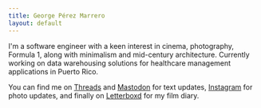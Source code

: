 ```yaml
---
title: George Pérez Marrero
layout: default
---
```


I'm a software engineer with a keen interest in cinema, photography, Formula 1, along with minimalism and mid-century architecture. Currently working on data warehousing solutions for healthcare management applications in Puerto Rico.

You can find me on [Threads](https://threads.net/@georgeperez) and [Mastodon](https://c.im/@georgeperez/) for text updates, [Instagram](https://instagram.com/georgeperez/) for photo updates, and finally on [Letterboxd](https://letterboxd.com/georgeperez/) for my film diary.
